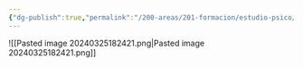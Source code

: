 ```yaml
---
{"dg-publish":true,"permalink":"/200-areas/201-formacion/estudio-psico/idealismo-kantiano/","dgPassFrontmatter":true}
---
```


![[Pasted image 20240325182421.png\|Pasted image 20240325182421.png]]
